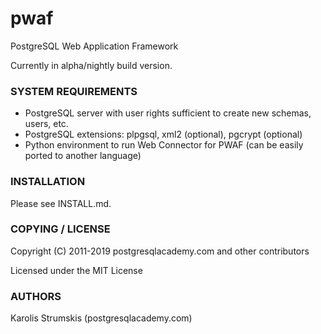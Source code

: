 pwaf
====

PostgreSQL Web Application Framework

Currently in alpha/nightly build version.

### SYSTEM REQUIREMENTS

* PostgreSQL server with user rights sufficient to create new schemas, users, etc.
* PostgreSQL extensions: plpgsql, xml2 (optional), pgcrypt (optional)
* Python environment to run Web Connector for PWAF (can be easily ported to another language)

### INSTALLATION

Please see INSTALL.md.

### COPYING / LICENSE

Copyright (C) 2011-2019 postgresqlacademy.com and other contributors

Licensed under the MIT License

<!-- ### CONTRIBUTING

If you wish to contribute, please read both the README-DEV.md and README-GIT.md file or contact listed authors. -->

### AUTHORS

Karolis Strumskis (postgresqlacademy.com)
